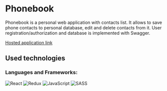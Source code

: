 # Phonebook

Phonebook is a personal web application with contacts list. It allows to save
phone contacts to personal database, edit and delete contacts from it. User
registration/authorization and database is implemented with Swagger.

[Hosted application link](https://annalakhmaniyk.github.io/goit-react-hw-08-phonebook)

## Used technologies

### Languages and Frameworks:

![React](https://img.shields.io/badge/react-%2320232a.svg?style=for-the-badge&logo=react&logoColor=%2361DAFB)
![Redux](https://img.shields.io/badge/redux-%23593d88.svg?style=for-the-badge&logo=redux&logoColor=white)
![JavaScript](https://img.shields.io/badge/javascript-%23323330.svg?style=for-the-badge&logo=javascript&logoColor=%23F7DF1E)
![SASS](https://img.shields.io/badge/SASS-hotpink.svg?style=for-the-badge&logo=SASS&logoColor=white)
